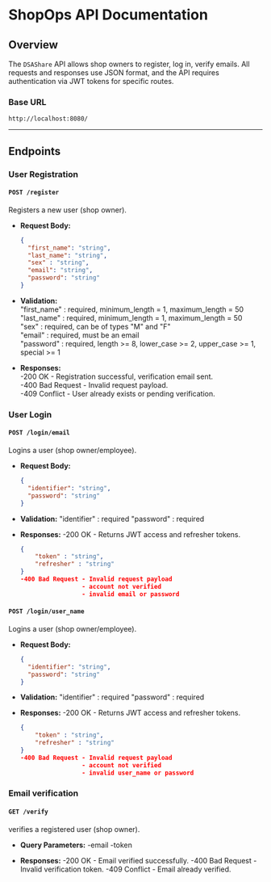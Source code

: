# ShopOps API Documentation

## Overview
The `DSAShare` API allows shop owners to register, log in, verify emails. All requests and responses use JSON format, and the API requires authentication via JWT tokens for specific routes.

### Base URL
`http://localhost:8080/`

---

## Endpoints

### **User Registration**

#### `POST /register`
Registers a new user (shop owner).

- **Request Body:**
  ```json
  {
    "first_name": "string",
    "last_name": "string",
    "sex" : "string",
    "email": "string",
    "password": "string"
  }

- **Validation:**  
  "first_name" : required, minimum_length = 1, maximum_length = 50  
  "last_name" : required, minimum_length = 1, maximum_length = 50  
  "sex" : required, can be of types "M" and "F"  
  "email" : required, must be an email  
  "password" : required, length >= 8, lower_case >= 2, upper_case >= 1, special >= 1  


- **Responses:**  
    -200 OK - Registration successful, verification email sent.  
    -400 Bad Request - Invalid request payload.  
    -409 Conflict - User already exists or pending verification.  


### **User Login**

#### `POST /login/email`
Logins a user (shop owner/employee).

- **Request Body:**
  ```json
  {
    "identifier": "string",
    "password": "string"
  }

- **Validation:**
  "identifier" : required
  "password" : required


- **Responses:**
    -200 OK - Returns JWT access and refresher tokens.
    ```json
    {
        "token" : "string",
        "refresher" : "string"
    }
    -400 Bad Request - Invalid request payload  
                     - account not verified 
                     - invalid email or password


#### `POST /login/user_name`
Logins a user (shop owner/employee).

- **Request Body:**
  ```json
  {
    "identifier": "string",
    "password": "string"
  }

- **Validation:**
  "identifier" : required
  "password" : required


- **Responses:**
    -200 OK - Returns JWT access and refresher tokens.
    ```json
    {
        "token" : "string",
        "refresher" : "string"
    }
    -400 Bad Request - Invalid request payload  
                     - account not verified 
                     - invalid user_name or password  


### **Email verification**

#### `GET /verify`
verifies a registered user (shop owner).

- **Query Parameters:**
  -email
  -token

- **Responses:**
    -200 OK - Email verified successfully.
    -400 Bad Request - Invalid verification token.
    -409 Conflict - Email already verified.


